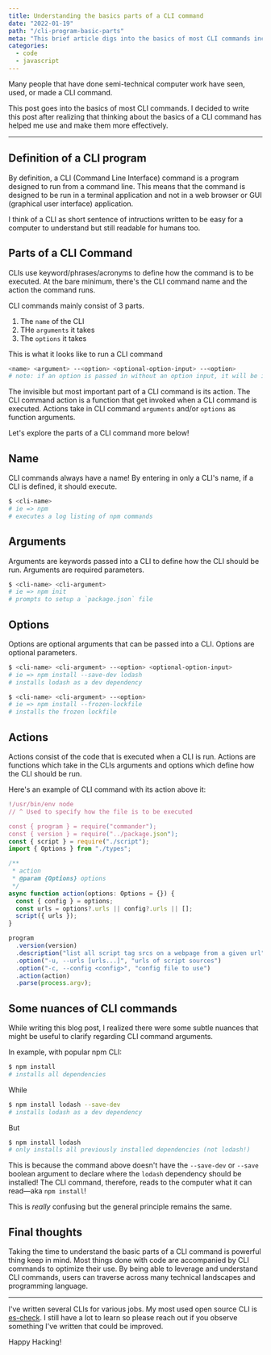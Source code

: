 ```yaml
---
title: Understanding the basics parts of a CLI command
date: "2022-01-19"
path: "/cli-program-basic-parts"
meta: "This brief article digs into the basics of most CLI commands including a summary of the commands's name, arguments, options, and actions."
categories:
  - code
  - javascript
---
```


Many people that have done semi-technical computer work have seen, used, or made a CLI command.

This post goes into the basics of most CLI commands.
I decided to write this post after realizing that thinking about the basics of a CLI command has helped me use and make them more effectively.

---

## Definition of a CLI program

By definition, a CLI (Command Line Interface) command is a program designed to run from a command line.
This means that the command is designed to be run in a terminal application and not in a web browser or GUI (graphical user interface) application.

I think of a CLI as short sentence of intructions written to be easy for a computer to understand but still readable for humans too.

## Parts of a CLI Command

CLIs use keyword/phrases/acronyms to define how the command is to be executed.
At the bare minimum, there's the CLI command name and the action the command runs.

CLI commands mainly consist of 3 parts.

1. The `name` of the CLI
2. THe `arguments` it takes
3. The `options` it takes

This is what it looks like to run a CLI command

```bash
<name> <argument> --<option> <optional-option-input> --<option>
# note: if an option is passed in without an option input, it will be interpreted as a boolean
```

The invisible but most important part of a CLI command is its action.
The CLI command action is a function that get invoked when a CLI command is executed.
Actions take in CLI command `arguments` and/or `options` as function arguments.

Let's explore the parts of a CLI command more below!

## Name

CLI commands always have a name! By entering in only a CLI's name, if a CLI is defined, it should execute.

```bash
$ <cli-name>
# ie => npm
# executes a log listing of npm commands
```

## Arguments

Arguments are keywords passed into a CLI to define how the CLI should be run.
Arguments are required parameters.

```bash
$ <cli-name> <cli-argument>
# ie => npm init
# prompts to setup a `package.json` file
```

## Options

Options are optional arguments that can be passed into a CLI.
Options are optional parameters.

```bash
$ <cli-name> <cli-argument> --<option> <optional-option-input>
# ie => npm install --save-dev lodash
# installs lodash as a dev dependency
```

```bash
$ <cli-name> <cli-argument> --<option>
# ie => npm install --frozen-lockfile
# installs the frozen lockfile
```

## Actions

Actions consist of the code that is executed when a CLI is run.
Actions are functions which take in the CLIs arguments and options which define how the CLI should be run.

Here's an example of CLI command with its action above it:

```typescript
!/usr/bin/env node
// ^ Used to specify how the file is to be executed

const { program } = require("commander");
const { version } = require("../package.json");
const { script } = require("./script");
import { Options } from "./types";

/**
 * action
 * @param {Options} options
 */
async function action(options: Options = {}) {
  const { config } = options;
  const urls = options?.urls || config?.urls || [];
  script({ urls });
}

program
  .version(version)
  .description("list all script tag srcs on a webpage from a given url")
  .option("-u, --urls [urls...]", "urls of script sources")
  .option("-c, --config <config>", "config file to use")
  .action(action)
  .parse(process.argv);
```

## Some nuances of CLI commands

While writing this blog post, I realized there were some subtle nuances that might be useful to clarify regarding CLI command arguments.

In example, with popular npm CLI:

```bash
$ npm install
# installs all dependencies
```

While

```bash
$ npm install lodash --save-dev
# installs lodash as a dev dependency
```

But

```bash
$ npm install lodash
# only installs all previously installed dependencies (not lodash!)
```

This is because the command above doesn't have the `--save-dev` or `--save` boolean argument to declare where the `lodash` dependency should be installed!
The CLI command, therefore, reads to the computer what it can read—aka `npm install`!

This is _really_ confusing but the general principle remains the same.

## Final thoughts

Taking the time to understand the basic parts of a CLI command is powerful thing keep in mind.
Most things done with code are accompanied by CLI commands to optimize their use.
By being able to leverage and understand CLI commands, users can traverse across many technical landscapes and programming language.

---

I've written several CLIs for various jobs. My most used open source CLI is [es-check](https://www.npmjs.com/package/es-check).
I still have a lot to learn so please reach out if you observe something I've written that could be improved.

Happy Hacking!

